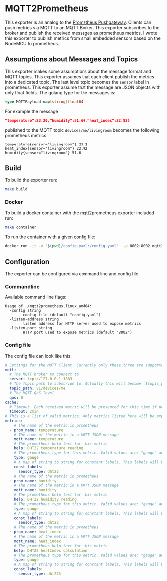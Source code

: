 # MQTT2Prometheus
This exporter is an analog to the [Prometheus Pushgateway](https://github.com/prometheus/pushgateway). Clients can push 
metrics via MQTT to an MQTT Broker. This exporter subscribes to the broker and
publish the received messages as prometheus metrics. I wrote this exporter to publish
metrics from small embedded sensors based on the NodeMCU to prometheus. 

## Assumptions about Messages and Topics
This exporter makes some assumptions about the message format and MQTT topics. This exporter assumes that each
client publish the metrics into a dedicated topic. The last level topic becomes the `sensor` label in prometheus.
This exporter assume that the message are JSON objects with only float fields. The golang type for the messages is: 

```go
type MQTTPayload map[string]float64
```

For example the message

```json
"temperature":23.20,"humidity":51.60,"heat_index":22.92}
```

published to the MQTT topic `devices/me/livingroom` becomes the following prometheus metrics:

```text
temperature{sensor="livingroom"} 23.2
heat_index{sensor="livingroom"} 22.92
humidity{sensor="livingroom"} 51.6
```

## Build

To build the exporter run:

```bash
make build
```

### Docker

To build a docker container with the mqtt2prometheus exporter included run:

```bash
make container
```

To run the container with a given config file:

```bash
docker run -it -v "$(pwd)/config.yaml:/config.yaml"  -p 8002:8002 mqtt2prometheus:latest 
```

## Configuration
The exporter can be configured via command line and config file. 

### Commandline
Available command line flags:

```text
Usage of ./mqtt2prometheus.linux_amd64:
  -config string
        config file (default "config.yaml")
  -listen-address string
        listen address for HTTP server used to expose metrics
  -listen-port string
        HTTP port used to expose metrics (default "8002")

```

### Config file
The config file can look like this:

```yaml
# Settings for the MQTT Client. Currently only these three are supported
mqtt:
  # The MQTT broker to connect to
  server: tcp://127.0.0.1:1883
  # The Topic path to subscripe to. Actually this will become `$topic_path/+`
  topic_path: v1/devices/me
  # The MQTT QoS level
  qos: 0
cache:
  # Timeout. Each received metric will be presented for this time if no update is send via MQTT
  timeout: 2min
# This is a list of valid metrics. Only metrics listed here will be exported
metrics:
    # The name of the metric in prometheus
  - prom_name: temperature
    # The name of the metric in a MQTT JSON message
    mqtt_name: temperature
    # The prometheus help text for this metric
    help: DHT22 temperature reading
    # The prometheus type for this metric. Valid values are: "gauge" and "counter"
    type: gauge
    # A map of string to string for constant labels. This labels will be attached to every prometheus metric
    const_labels:
      sensor_type: dht22
    # The name of the metric in prometheus
  - prom_name: humidity
    # The name of the metric in a MQTT JSON message
    mqtt_name: humidity
    # The prometheus help text for this metric
    help: DHT22 humidity reading
    # The prometheus type for this metric. Valid values are: "gauge" and "counter"
    type: gauge
    # A map of string to string for constant labels. This labels will be attached to every prometheus metric
    const_labels:
      sensor_type: dht22
    # The name of the metric in prometheus
  - prom_name: heat_index
    # The name of the metric in a MQTT JSON message
    mqtt_name: heat_index
    # The prometheus help text for this metric
    help: DHT22 heatIndex calculation
    # The prometheus type for this metric. Valid values are: "gauge" and "counter"
    type: gauge
    # A map of string to string for constant labels. This labels will be attached to every prometheus metric
    const_labels:
      sensor_type: dht22%       
```